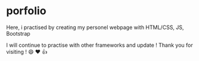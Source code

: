 # porfolio
Here, i practised by creating my personel webpage with HTML/CSS, JS, Bootstrap

I will continue to practise with other frameworks and update ! Thank you for visiting ! :smile:  :heart:  :thumbsup:
